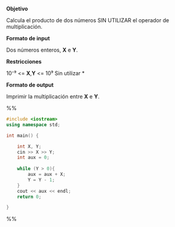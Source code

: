 **Objetivo**

Calcula el producto de dos números SIN UTILIZAR el operador de multiplicación.

**Formato de input**

Dos números enteros, **X** e **Y**.

**Restricciones**

10⁻⁹ <= **X**,**Y** <= 10⁹
Sin utilizar *

**Formato de output**

Imprimir la multiplicación entre **X** e **Y**.

%%
```C++
#include <iostream>
using namespace std;

int main() {

	int X, Y;
	cin >> X >> Y;
	int aux = 0;
	
	while (Y > 0){
		aux = aux + X;
		Y = Y - 1;
	}
	cout << aux << endl;
	return 0;

}
```

%%